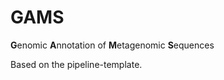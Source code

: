 # GAMS
**G**enomic **A**nnotation of **M**etagenomic **S**equences


Based on the pipeline-template.

